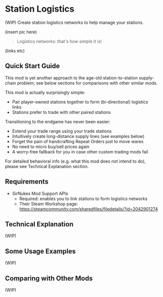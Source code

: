 # Station Logistics
(WIP) Create station logistics networks to help manage your stations.

(insert pic here)

> Logistics networks: that's how simple it is!

(links etc)

## Quick Start Guide
This mod is yet another approach to the age-old station-to-station supply-chain problem; see below sections for comparisons with other similar mods.

This mod is actually surprisingly simple:
- Pair player-owned stations together to form (bi-directional) logistics links
- Stations prefer to trade with other paired stations

Transitioning to the endgame has never been easier:
- Extend your trade range using your trade stations
- Intuitively create long-distance supply lines (see examples below)
- Forget the pain of handcrafting Repeat Orders just to move wares
- No need to micro buy/sell prices again
- A worry-free fallback for you in case other custom trading mods fail

For detailed behavioral info (e.g. what this mod does not intend to do), please see Technical Explanation section.

## Requirements

- SirNukes Mod Support APIs
  - Required: enables you to link stations to form logistics networks
  - Their Steam Workshop page: https://steamcommunity.com/sharedfiles/filedetails/?id=2042901274

## Technical Explanation

(WIP)

## Some Usage Examples

(WIP)

## Comparing with Other Mods

(WIP)
